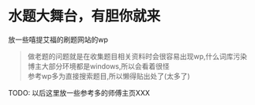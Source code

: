 # 水题大舞台，有胆你就来

放一些嘻提艾福的刷题网站的wp

> 做老题的问题就是在收集题目相关资料时会很容易出现wp,什么词库污染  
> 博主大部分环境都是windows,所以会看着很怪  
> 参考wp多为直接搜索题目,所以懒得贴出处了(太多了)

TODO: 以后这里放一些参考多的师傅主页XXX
